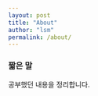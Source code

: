 ```yaml
---
layout: post
title: "About"
author: "lsm"
permalink: /about/
---
```


### 짧은 말
공부했던 내용을 정리합니다.
